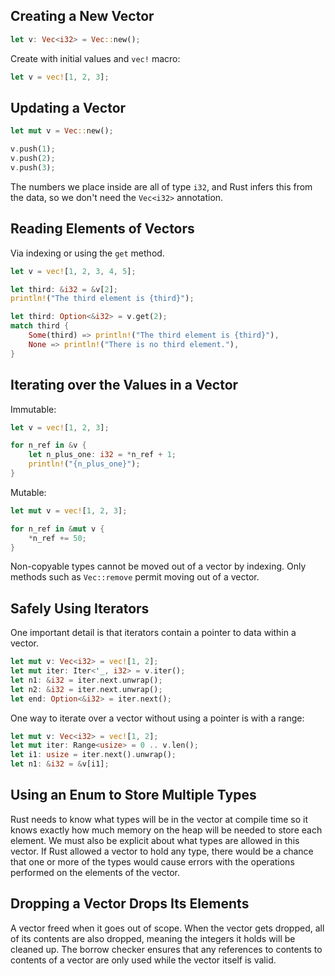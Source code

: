 ## Creating a New Vector
```rust
let v: Vec<i32> = Vec::new();
```

Create with initial values and `vec!` macro:
```rust
let v = vec![1, 2, 3];
```

## Updating a Vector
```rust
let mut v = Vec::new();

v.push(1);
v.push(2);
v.push(3);
```
The numbers we place inside are all of type `i32`, and Rust infers this from the data, so we don't need the `Vec<i32>` annotation.

## Reading Elements of Vectors
Via indexing or using the `get` method.
```rust
let v = vec![1, 2, 3, 4, 5];

let third: &i32 = &v[2];
println!("The third element is {third}");

let third: Option<&i32> = v.get(2);
match third {
	Some(third) => println!("The third element is {third}"),
	None => println!("There is no third element."),
}
```

## Iterating over the Values in a Vector
Immutable:
```rust
let v = vec![1, 2, 3];

for n_ref in &v {
	let n_plus_one: i32 = *n_ref + 1;
	println!("{n_plus_one}");
}
```

Mutable:
```rust
let mut v = vec![1, 2, 3];

for n_ref in &mut v {
	*n_ref += 50;
}
```

Non-copyable types cannot be moved out of a vector by indexing. Only methods such as `Vec::remove` permit moving out of a vector.

## Safely Using Iterators
One important detail is that iterators contain a pointer to data within a vector.
```rust
let mut v: Vec<i32> = vec![1, 2];
let mut iter: Iter<'_, i32> = v.iter();
let n1: &i32 = iter.next.unwrap();
let n2: &i32 = iter.next.unwrap();
let end: Option<&i32> = iter.next();
```

One way to iterate over a vector without using a pointer is with a range:
```rust
let mut v: Vec<i32> = vec![1, 2];
let mut iter: Range<usize> = 0 .. v.len();
let i1: usize = iter.next().unwrap();
let n1: &i32 = &v[i1];
```

## Using an Enum to Store Multiple Types
Rust needs to know what types will be in the vector at compile time so it knows exactly how much memory on the heap will be needed to store each element.
We must also be explicit about what types are allowed in this vector.
If Rust allowed a vector to hold any type, there would be a chance that one or more of the types would cause errors with the operations performed on the elements of the vector.

## Dropping a Vector Drops Its Elements
A vector freed when it goes out of scope.
When the vector gets dropped, all of its contents are also dropped, meaning the integers it holds will be cleaned up. The borrow checker ensures that any references to contents to contents of a vector are only used while the vector itself is valid.